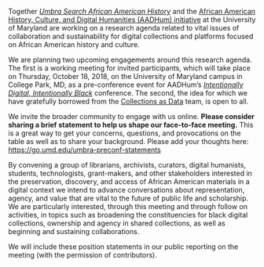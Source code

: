 Together [_Umbra Search African American History_](https://www.umbrasearch.org/) and the [African American History, Culture, and Digital Humanities (AADHum) initiative](https://aadhum.umd.edu/) at the University of Maryland are working on a research agenda related to vital issues of collaboration and sustainability for digital collections and platforms focused on African American history and culture.

We are planning two upcoming engagements around this research agenda. The first is a working meeting for invited participants, which will take place on Thursday, October 18, 2018, on the University of Maryland campus in College Park, MD, as a pre-conference event for AADHum’s [_Intentionally Digital, Intentionally Black_](https://aadhum.umd.edu/conference/) conference. The second, the idea for which we have gratefully borrowed from the [Collections as Data](https://collectionsasdata.github.io/) team, is open to all.

We invite the broader community to engage with us online. **Please consider sharing a brief statement to help us shape our face-to-face meeting.** This is a great way to get your concerns, questions, and provocations on the table as well as to share your background. Please add your thoughts here: <https://go.umd.edu/umbra-preconf-statements>

By convening a group of librarians, archivists, curators, digital humanists, students, technologists, grant-makers, and other stakeholders interested in the preservation, discovery, and access of African American materials in a digital context we intend to advance conversations about representation, agency, and value that are vital to the future of public life and scholarship. We are particularly interested, through this meeting and through follow on activities, in topics such as broadening the constituencies for black digital collections, ownership and agency in shared collections, as well as beginning and sustaining collaborations.

We will include these position statements in our public reporting on the meeting (with the permission of contributors).